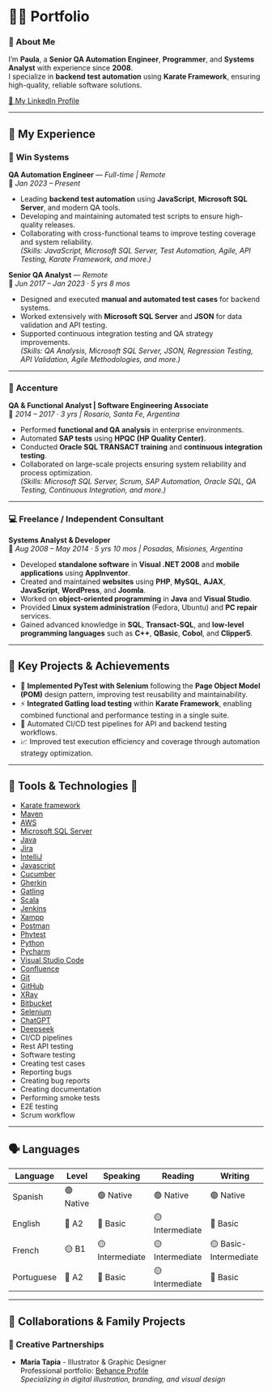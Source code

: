 # 👩‍💻 Portfolio

### 👋 About Me
I’m **Paula**, a **Senior QA Automation Engineer**, **Programmer**, and **Systems Analyst** with experience since **2008**.  
I specialize in **backend test automation** using **Karate Framework**, ensuring high-quality, reliable software solutions.

[🔗 My LinkedIn Profile](https://www.linkedin.com/in/paula-tapia-2b8555111/)

---

## 💼 My Experience

### 🧩 **Win Systems**
**QA Automation Engineer** — *Full-time | Remote*  
📅 *Jan 2023 – Present*

- Leading **backend test automation** using **JavaScript**, **Microsoft SQL Server**, and modern QA tools.
- Developing and maintaining automated test scripts to ensure high-quality releases.
- Collaborating with cross-functional teams to improve testing coverage and system reliability.  
  *(Skills: JavaScript, Microsoft SQL Server, Test Automation, Agile, API Testing, Karate Framework, and more.)*

**Senior QA Analyst** — *Remote*  
📅 *Jun 2017 – Jan 2023 · 5 yrs 8 mos*

- Designed and executed **manual and automated test cases** for backend systems.
- Worked extensively with **Microsoft SQL Server** and **JSON** for data validation and API testing.
- Supported continuous integration testing and QA strategy improvements.  
  *(Skills: QA Analysis, Microsoft SQL Server, JSON, Regression Testing, API Validation, Agile Methodologies, and more.)*

---

### 🧠 **Accenture**
**QA & Functional Analyst | Software Engineering Associate**  
📅 *2014 – 2017 · 3 yrs | Rosario, Santa Fe, Argentina*

- Performed **functional and QA analysis** in enterprise environments.
- Automated **SAP tests** using **HPQC (HP Quality Center)**.
- Conducted **Oracle SQL TRANSACT training** and **continuous integration testing**.
- Collaborated on large-scale projects ensuring system reliability and process optimization.  
  *(Skills: Microsoft SQL Server, Scrum, SAP Automation, Oracle SQL, QA Testing, Continuous Integration, and more.)*

---

### 💻 **Freelance / Independent Consultant**
**Systems Analyst & Developer**  
📅 *Aug 2008 – May 2014 · 5 yrs 10 mos | Posadas, Misiones, Argentina*

- Developed **standalone software** in **Visual .NET 2008** and **mobile applications** using **AppInventor**.
- Created and maintained **websites** using **PHP**, **MySQL**, **AJAX**, **JavaScript**, **WordPress**, and **Joomla**.
- Worked on **object-oriented programming** in **Java** and **Visual Studio**.
- Provided **Linux system administration** (Fedora, Ubuntu) and **PC repair** services.
- Gained advanced knowledge in **SQL**, **Transact-SQL**, and **low-level programming languages** such as **C++**, **QBasic**, **Cobol**, and **Clipper5**.

---

## 🚀 Key Projects & Achievements

- 🧪 **Implemented PyTest with Selenium** following the **Page Object Model (POM)** design pattern, improving test reusability and maintainability.
- ⚡ **Integrated Gatling load testing** within **Karate Framework**, enabling combined functional and performance testing in a single suite.
- 🔄 Automated CI/CD test pipelines for API and backend testing workflows.
- 📈 Improved test execution efficiency and coverage through automation strategy optimization.

---

## 🧰 Tools & Technologies :wrench:
* [Karate framework](https://karatelabs.github.io/karate/)
* [Maven](https://maven.apache.org/)
* [AWS](https://aws.amazon.com/)
* [Microsoft SQL Server](https://www.microsoft.com/en-us/sql-server/)
* [Java](https://www.java.com/)
* [Jira](https://www.atlassian.com/software/jira/)
* [IntelliJ](https://www.jetbrains.com/idea/)
* [Javascript](https://www.javascript.com/)
* [Cucumber](https://cucumber.io/)
* [Gherkin](https://cucumber.io/docs/gherkin/)
* [Gatling](https://gatling.io/)
* [Scala](https://www.scala-lang.org/)
* [Jenkins](https://www.jenkins.io/)
* [Xampp](https://www.apachefriends.org/)
* [Postman](https://www.postman.com/)
* [Phytest](https://phytest-devs.github.io/phytest/)
* [Python](https://www.python.org/)
* [Pycharm](https://www.jetbrains.com/pycharm/)
* [Visual Studio Code](https://code.visualstudio.com/)
* [Confluence](https://www.atlassian.com/software/confluence/)
* [Git](https://git-scm.com/)
* [GitHub](https://github.com/)
* [XRay](https://agiletest.app/software-testing-tool-for-jira)
* [Bitbucket](https://bitbucket.org/)
* [Selenium](https://www.selenium.dev/)
* [ChatGPT](https://chatgpt.com/)
* [Deepseek](https://www.deepseek.com/)
* CI/CD pipelines
* Rest API testing
* Software testing
* Creating test cases
* Reporting bugs
* Creating bug reports
* Creating documentation
* Performing smoke tests
* E2E testing
* Scrum workflow
---

## 🗣 Languages

| Language | Level | Speaking | Reading | Writing |
|----------|-------|----------|---------|---------|
| Spanish | 🟢 Native | 🟢 Native | 🟢 Native | 🟢 Native |
| English | 🔵 A2 | 🔵 Basic | 🟡 Intermediate | 🔵 Basic |
| French | 🟡 B1 | 🟡 Intermediate | 🟡 Intermediate | 🟡 Basic-Intermediate |
| Portuguese | 🔵 A2 | 🔵 Basic | 🟡 Intermediate | 🔵 Basic |

---

## 🤝 Collaborations & Family Projects

### 🎨 Creative Partnerships
- **María Tapia** - Illustrator & Graphic Designer  
  Professional portfolio: [Behance Profile](https://www.behance.net/mariatapia2)  
  *Specializing in digital illustration, branding, and visual design*


